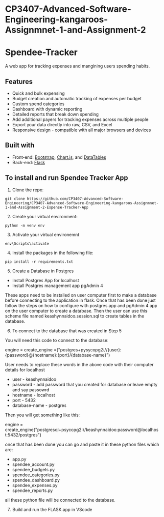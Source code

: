 # CP3407-Advanced-Software-Engineering-kangaroos-Assignmnet-1-and-Assignment-2

# Spendee-Tracker

A web app for tracking expenses and mangining users spending habits.

## Features

* Quick and bulk expensing
* Budget creation and automatic tracking of expenses per budget
* Custom spend categories
* Dashboard with dynamic reporting
* Detailed reports that break down spending
* Add additional payers for tracking expenses across multiple people
* Export your data directly into raw, CSV, and Excel
* Responsive design - compatible with all major browsers and devices

## Built with

* Front-end: [Bootstrap](https://getbootstrap.com/), [Chart.js](https://www.chartjs.org/), and [DataTables](https://datatables.net/)
* Back-end: [Flask](https://flask.palletsprojects.com)

## To install and run Spendee Tracker App
  
  1. Clone the repo:

    git clone https://github.com/CP3407-Advanced-Software-Engineering/CP3407-Advanced-Software-Engineering-kangaroos-Assignmnet-1-and-Assignment-2-Expense-Tracker-App


  2. Create your virtual environment:

    python -m venv env

  3. Activate your virtual environemnt

    env\Scripts\activate

  4. Install the packages in the following file:

    pip install -r requirements.txt

  5. Create a Database in Postgres

  * Install Postgres App for localhost
  * Install Postgres management app pgAdmin 4

These apps need to be installed on user computer first to make a database before connecting to the application in flask.
Once that has been done just follow the steps on how to configure with postgres app and pgAdmin 4 app on the user computer to create a database.
Then the user can use this scheme file named keashynnaidoo.session.sql to create tables in the database.

  6. To connect to the database that was created in Step 5

You will need this code to connect to the database:

engine = create_engine =("postgres+pysycopg2://{user}:{password}@{hostname}:{port}/{database-name}")

User needs to replace these words in the above code with their computer details for localhost

* user - keashynnaidoo
* password - add password that you created for database or leave empty and say passowrd
* hostname - localhost
* port - 5432
* database-name - postgres

Then you will get something like this:

engine = create_engine("postgresql+psycopg2://keashynnaidoo:password@localhost:5432/postgres")

once that has been done you can go and paste it in these python files which are:

* app.py
* spendee_account.py
* spendee_budgets.py
* spendee_categories.py
* spendee_dashboard.py
* spendee_expenses.py
* spendee_reports.py

all these python file will be connected to the database.

  7. Build and run the FLASK app in VScode
